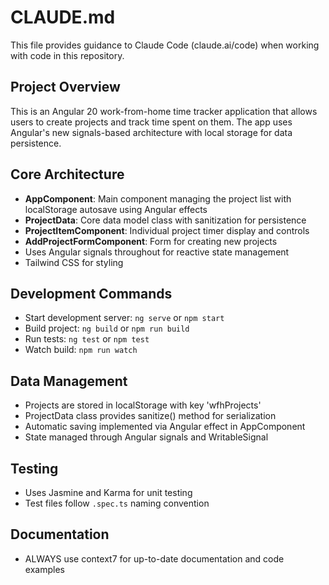 # CLAUDE.md

This file provides guidance to Claude Code (claude.ai/code) when working with code in this repository.

## Project Overview
This is an Angular 20 work-from-home time tracker application that allows users to create projects and track time spent on them. The app uses Angular's new signals-based architecture with local storage for data persistence.

## Core Architecture
- **AppComponent**: Main component managing the project list with localStorage autosave using Angular effects
- **ProjectData**: Core data model class with sanitization for persistence
- **ProjectItemComponent**: Individual project timer display and controls
- **AddProjectFormComponent**: Form for creating new projects
- Uses Angular signals throughout for reactive state management
- Tailwind CSS for styling

## Development Commands
- Start development server: `ng serve` or `npm start`
- Build project: `ng build` or `npm run build`
- Run tests: `ng test` or `npm test`
- Watch build: `npm run watch`

## Data Management
- Projects are stored in localStorage with key 'wfhProjects'
- ProjectData class provides sanitize() method for serialization
- Automatic saving implemented via Angular effect in AppComponent
- State managed through Angular signals and WritableSignal

## Testing
- Uses Jasmine and Karma for unit testing
- Test files follow `.spec.ts` naming convention

## Documentation
- ALWAYS use context7 for up-to-date documentation and code examples